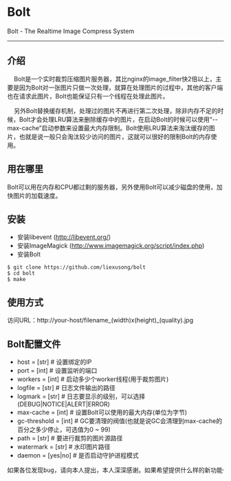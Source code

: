 Bolt
====
Bolt - The Realtime Image Compress System
<hr />

介绍
----
&nbsp;&nbsp;&nbsp;&nbsp;Bolt是一个实时裁剪压缩图片服务器，其比nginx的image_filter快2倍以上，主要是因为Bolt对一张图片只做一次处理，就算在处理图片的过程中，其他的客户端也在请求此图片，Bolt也能保证只有一个线程在处理此图片。<br />

&nbsp;&nbsp;&nbsp;&nbsp;另外Bolt替换缓存机制，处理过的图片不再进行第二次处理，除非内存不足的时候，Bolt才会处理LRU算法来删除缓存中的图片，在启动Bolt的时候可以使用“--max-cache”启动参数来设置最大内存限制。Bolt使用LRU算法来淘汰缓存的图片，也就是说一般只会淘汰较少访问的图片，这就可以很好的限制Bolt的内存使用。

用在哪里
--------
Bolt可以用在内存和CPU都过剩的服务器，另外使用Bolt可以减少磁盘的使用，加快图片的加载速度。

安装
----
* 安装libevent (http://libevent.org/)
* 安装ImageMagick (http://www.imagemagick.org/script/index.php)
* 安装Bolt
```shell
$ git clone https://github.com/liexusong/bolt
$ cd bolt
$ make
```

使用方式
--------
访问URL：http://your-host/filename_(width)x(height)_(quality).jpg

Bolt配置文件
--------------
* host = [str]          # 设置绑定的IP
* port = [int]          # 设置监听的端口
* workers = [int]       # 启动多少个worker线程(用于裁剪图片)
* logfile = [str]       # 日志文件输出的路径
* logmark = [str]       # 日志要显示的级别，可以选择(DEBUG|NOTICE|ALERT|ERROR)
* max-cache = [int]     # 设置Bolt可以使用的最大内存(单位为字节)
* gc-threshold = [int]  # GC要清理的阀值(也就是说GC会清理到max-cache的百分之多少停止，可选值为0 ~ 99)
* path = [str]          # 要进行裁剪的图片源路径
* watermark = [str]     # 水印图片路径
* daemon = [yes|no]     # 是否启动守护进程模式

<pre>
如果各位发现bug，请向本人提出，本人深深感谢。如果希望提供什么样的新功能也可以提出。
</pre>
